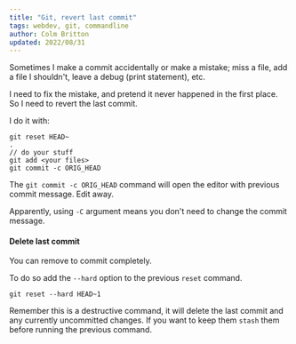 ```yaml
---
title: "Git, revert last commit"
tags: webdev, git, commandline
author: Colm Britton
updated: 2022/08/31
---
```


Sometimes I make a commit accidentally or make a mistake; miss a file, add a file I shouldn't, leave a debug (print statement), etc.

I need to fix the mistake, and pretend it never happened in the first place. So I need to revert the last commit.

I do it with:

    git reset HEAD~
    .
    // do your stuff
    git add <your files>
    git commit -c ORIG_HEAD

The `git commit -c ORIG_HEAD` command will open the editor with previous commit message. Edit away.

Apparently, using `-C` argument means you don't need to change the commit message.

#### Delete last commit

You can remove to commit completely.

To do so add the `--hard` option to the previous `reset` command.

    git reset --hard HEAD~1

Remember this is a destructive command, it will delete the last commit and any currently uncommitted changes. If you want to keep them `stash` them before running the previous command.

